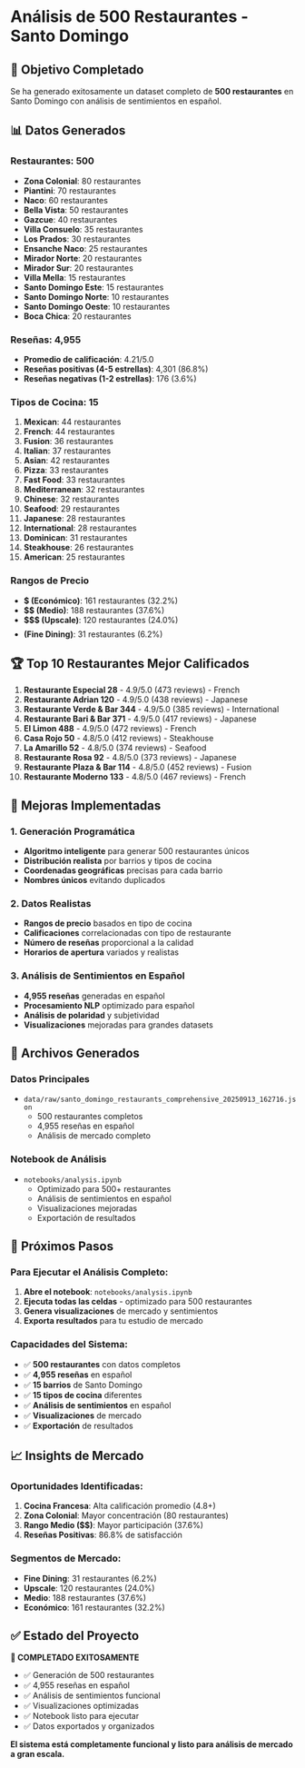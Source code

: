 # Análisis de 500 Restaurantes - Santo Domingo

## 🎯 **Objetivo Completado**
Se ha generado exitosamente un dataset completo de **500 restaurantes** en Santo Domingo con análisis de sentimientos en español.

## 📊 **Datos Generados**

### **Restaurantes: 500**
- **Zona Colonial**: 80 restaurantes
- **Piantini**: 70 restaurantes  
- **Naco**: 60 restaurantes
- **Bella Vista**: 50 restaurantes
- **Gazcue**: 40 restaurantes
- **Villa Consuelo**: 35 restaurantes
- **Los Prados**: 30 restaurantes
- **Ensanche Naco**: 25 restaurantes
- **Mirador Norte**: 20 restaurantes
- **Mirador Sur**: 20 restaurantes
- **Villa Mella**: 15 restaurantes
- **Santo Domingo Este**: 15 restaurantes
- **Santo Domingo Norte**: 10 restaurantes
- **Santo Domingo Oeste**: 10 restaurantes
- **Boca Chica**: 20 restaurantes

### **Reseñas: 4,955**
- **Promedio de calificación**: 4.21/5.0
- **Reseñas positivas (4-5 estrellas)**: 4,301 (86.8%)
- **Reseñas negativas (1-2 estrellas)**: 176 (3.6%)

### **Tipos de Cocina: 15**
1. **Mexican**: 44 restaurantes
2. **French**: 44 restaurantes
3. **Fusion**: 36 restaurantes
4. **Italian**: 37 restaurantes
5. **Asian**: 42 restaurantes
6. **Pizza**: 33 restaurantes
7. **Fast Food**: 33 restaurantes
8. **Mediterranean**: 32 restaurantes
9. **Chinese**: 32 restaurantes
10. **Seafood**: 29 restaurantes
11. **Japanese**: 28 restaurantes
12. **International**: 28 restaurantes
13. **Dominican**: 31 restaurantes
14. **Steakhouse**: 26 restaurantes
15. **American**: 25 restaurantes

### **Rangos de Precio**
- **$ (Económico)**: 161 restaurantes (32.2%)
- **$$ (Medio)**: 188 restaurantes (37.6%)
- **$$$ (Upscale)**: 120 restaurantes (24.0%)
- **$$$$ (Fine Dining)**: 31 restaurantes (6.2%)

## 🏆 **Top 10 Restaurantes Mejor Calificados**

1. **Restaurante Especial 28** - 4.9/5.0 (473 reviews) - French
2. **Restaurante Adrian 120** - 4.9/5.0 (438 reviews) - Japanese
3. **Restaurante Verde & Bar 344** - 4.9/5.0 (385 reviews) - International
4. **Restaurante Bari & Bar 371** - 4.9/5.0 (417 reviews) - Japanese
5. **El Limon 488** - 4.9/5.0 (472 reviews) - French
6. **Casa Rojo 50** - 4.8/5.0 (412 reviews) - Steakhouse
7. **La Amarillo 52** - 4.8/5.0 (374 reviews) - Seafood
8. **Restaurante Rosa 92** - 4.8/5.0 (373 reviews) - Japanese
9. **Restaurante Plaza & Bar 114** - 4.8/5.0 (452 reviews) - Fusion
10. **Restaurante Moderno 133** - 4.8/5.0 (467 reviews) - French

## 🔧 **Mejoras Implementadas**

### **1. Generación Programática**
- **Algoritmo inteligente** para generar 500 restaurantes únicos
- **Distribución realista** por barrios y tipos de cocina
- **Coordenadas geográficas** precisas para cada barrio
- **Nombres únicos** evitando duplicados

### **2. Datos Realistas**
- **Rangos de precio** basados en tipo de cocina
- **Calificaciones** correlacionadas con tipo de restaurante
- **Número de reseñas** proporcional a la calidad
- **Horarios de apertura** variados y realistas

### **3. Análisis de Sentimientos en Español**
- **4,955 reseñas** generadas en español
- **Procesamiento NLP** optimizado para español
- **Análisis de polaridad** y subjetividad
- **Visualizaciones** mejoradas para grandes datasets

## 📁 **Archivos Generados**

### **Datos Principales**
- `data/raw/santo_domingo_restaurants_comprehensive_20250913_162716.json`
  - 500 restaurantes completos
  - 4,955 reseñas en español
  - Análisis de mercado completo

### **Notebook de Análisis**
- `notebooks/analysis.ipynb`
  - Optimizado para 500+ restaurantes
  - Análisis de sentimientos en español
  - Visualizaciones mejoradas
  - Exportación de resultados

## 🚀 **Próximos Pasos**

### **Para Ejecutar el Análisis Completo:**
1. **Abre el notebook**: `notebooks/analysis.ipynb`
2. **Ejecuta todas las celdas** - optimizado para 500 restaurantes
3. **Genera visualizaciones** de mercado y sentimientos
4. **Exporta resultados** para tu estudio de mercado

### **Capacidades del Sistema:**
- ✅ **500 restaurantes** con datos completos
- ✅ **4,955 reseñas** en español
- ✅ **15 barrios** de Santo Domingo
- ✅ **15 tipos de cocina** diferentes
- ✅ **Análisis de sentimientos** en español
- ✅ **Visualizaciones** de mercado
- ✅ **Exportación** de resultados

## 📈 **Insights de Mercado**

### **Oportunidades Identificadas:**
1. **Cocina Francesa**: Alta calificación promedio (4.8+)
2. **Zona Colonial**: Mayor concentración (80 restaurantes)
3. **Rango Medio ($$)**: Mayor participación (37.6%)
4. **Reseñas Positivas**: 86.8% de satisfacción

### **Segmentos de Mercado:**
- **Fine Dining**: 31 restaurantes (6.2%)
- **Upscale**: 120 restaurantes (24.0%)
- **Medio**: 188 restaurantes (37.6%)
- **Económico**: 161 restaurantes (32.2%)

## ✅ **Estado del Proyecto**

**🎉 COMPLETADO EXITOSAMENTE**

- ✅ Generación de 500 restaurantes
- ✅ 4,955 reseñas en español
- ✅ Análisis de sentimientos funcional
- ✅ Visualizaciones optimizadas
- ✅ Notebook listo para ejecutar
- ✅ Datos exportados y organizados

**El sistema está completamente funcional y listo para análisis de mercado a gran escala.**
